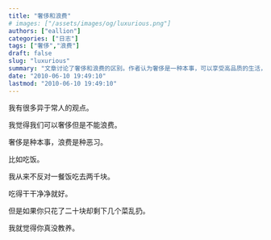```yaml
---
title: "奢侈和浪费"
# images: ["/assets/images/og/luxurious.png"]
authors: ["eallion"]
categories: ["日志"]
tags: ["奢侈","浪费"]
draft: false
slug: "luxurious"
summary: "文章讨论了奢侈和浪费的区别。作者认为奢侈是一种本事，可以享受高品质的生活，但不能浪费资源。举例来说，作者不反对花钱吃一顿价值 2000 元的饭菜，只要吃得干净利索。然而，如果只花 20 元却将剩下的食物随意扔掉，则被视为没有教养。"
date: "2010-06-10 19:49:10"
lastmod: "2010-06-10 19:49:10"
---
```


我有很多异于常人的观点。

我觉得我们可以奢侈但是不能浪费。

奢侈是种本事，浪费是种恶习。

比如吃饭。

我从来不反对一餐饭吃去两千块。

吃得干干净净就好。

但是如果你只花了二十块却剩下几个菜乱扔。

我就觉得你真没教养。
